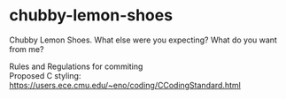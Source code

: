 # chubby-lemon-shoes
Chubby Lemon Shoes. What else were you expecting? What do you want from me?  
   
Rules and Regulations for commiting  
Proposed C styling: https://users.ece.cmu.edu/~eno/coding/CCodingStandard.html  
